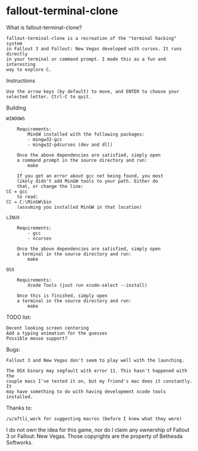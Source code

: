 # fallout-terminal-clone
What is fallout-terminal-clone?
	
	fallout-terminal-clone is a recreation of the "terminal hacking" system
	in Fallout 3 and Fallout: New Vegas developed with curses. It runs directly
    in your terminal or command prompt. I made this as a fun and interesting
    way to explore C.
	
Instructions

	Use the arrow keys (by default) to move, and ENTER to choose your selected letter. Ctrl-C to quit.

Building

	WINDOWS

		Requirements:
            MinGW installed with the following packages:
			- mingw32-gcc
            - mingw32-pdcurses (dev and dll)

		Once the above dependencies are satisfied, simply open 
		a command prompt in the source directory and run:
            make

        If you get an error about gcc not being found, you most
        likely didn't add MinGW tools to your path. Either do
        that, or change the line:
    CC = gcc
        to read:
    CC = C:\MinGW\bin
        (assuming you installed MinGW in that location)

	LINUX

		Requirements:
			- gcc
			- ncurses

		Once the above dependencies are satisfied, simply open 
		a terminal in the source directory and run:
            make
		
	OSX
		
		Requirements:
			Xcode Tools (just run xcode-select --install)
		
		Once this is finished, simply open 
		a terminal in the source directory and run:
            make


TODO list:

    Decent looking screen centering
    Add a typing animation for the guesses
	Possible mouse support?


Bugs:

    Fallout 3 and New Vegas don't seem to play well with the launching.

    The OSX binary may segfault with error 11. This hasn't happened with the
    couple macs I've tested it on, but my friend's mac does it constantly. It
    may have something to do with having development xcode tools installed.    

Thanks to:

    /u/aftli_work for suggesting macros (before I knew what they were)


I do not own the idea for this game, nor do I claim any ownership
of Fallout 3 or Fallout: New Vegas. Those copyrights are the 
property of Bethesda Softworks.

